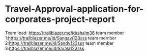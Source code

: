 # Travel-Approval-application-for-corporates-project-report
Team lead: https://trailblazer.me/id/shalm36 
team member 1:https://trailblazer.me/id/Sangavi123sss 
team member 2:https://trailblazer.me/id/Sandy123sss 
team member 3:https://trailblazer.me/id/Sarala123sss
